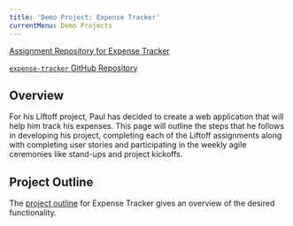 ```yaml
---
title: 'Demo Project: Expense Tracker'
currentMenu: Demo Projects
---
```


[Assignment Repository for Expense Tracker](https://github.com/pdmxdd/liftoff-assignments)

[`expense-tracker` GitHub Repository](https://github.com/pdmxdd/expense_tracker)

## Overview

For his Liftoff project, Paul has decided to create a web application that will help him track his expenses. This page will outline the steps that he follows in developing his project, completing each of the Liftoff assignments along with completing user stories and participating in the weekly agile ceremonies like stand-ups and project kickoffs.

## Project Outline

The [project outline](https://github.com/pdmxdd/liftoff-assignments/tree/master/P2-Project_Outline) for Expense Tracker gives an overview of the desired functionality.